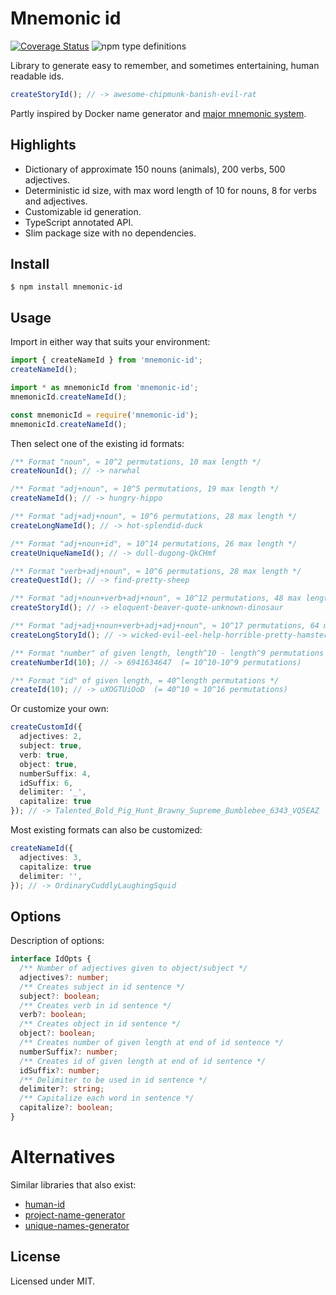 # Mnemonic id

[![Coverage Status](https://coveralls.io/repos/github/Adelost/mnemonic-id/badge.svg?branch=master)](https://coveralls.io/github/Adelost/mnemonic-id?branch=master)
![npm type definitions](https://img.shields.io/npm/types/mnemonic-id)

Library to generate easy to remember, and sometimes entertaining, human readable ids.
```ts
createStoryId(); // -> awesome-chipmunk-banish-evil-rat
```

Partly inspired by Docker name generator and [major mnemonic system](https://en.wikipedia.org/wiki/Mnemonic_major_system#Example_words).

## Highlights
* Dictionary of approximate 150 nouns (animals), 200 verbs, 500 adjectives.
* Deterministic id size, with max word length of 10 for nouns, 8 for verbs and adjectives. 
* Customizable id generation.
* TypeScript annotated API.
* Slim package size with no dependencies.

## Install

```console
$ npm install mnemonic-id
```


## Usage

Import in either way that suits your environment:
```ts
import { createNameId } from 'mnemonic-id';
createNameId();
```
```ts
import * as mnemonicId from 'mnemonic-id';
mnemonicId.createNameId();
```
```ts
const mnemonicId = require('mnemonic-id');
mnemonicId.createNameId();
```

Then select one of the existing id formats:

```ts
/** Format "noun", ≈ 10^2 permutations, 10 max length */
createNounId(); // -> narwhal

/** Format "adj+noun", ≈ 10^5 permutations, 19 max length */
createNameId(); // -> hungry-hippo

/** Format "adj+adj+noun", ≈ 10^6 permutations, 28 max length */
createLongNameId(); // -> hot-splendid-duck

/** Format "adj+noun+id", ≈ 10^14 permutations, 26 max length */
createUniqueNameId(); // -> dull-dugong-QkCHmf

/** Format "verb+adj+noun", ≈ 10^6 permutations, 28 max length */
createQuestId(); // -> find-pretty-sheep

/** Format "adj+noun+verb+adj+noun", ≈ 10^12 permutations, 48 max length */
createStoryId(); // -> eloquent-beaver-quote-unknown-dinosaur

/** Format "adj+adj+noun+verb+adj+adj+noun", ≈ 10^17 permutations, 64 max length */
createLongStoryId(); // -> wicked-evil-eel-help-horrible-pretty-hamster

/** Format "number" of given length, length^10 - length^9 permutations */
createNumberId(10); // -> 6941634647  (= 10^10-10^9 permutations)

/** Format "id" of given length, = 40^length permutations */
createId(10); // -> uXOGTUiOoD  (= 40^10 ≈ 10^16 permutations)
```

Or customize your own:
```ts
createCustomId({
  adjectives: 2,
  subject: true,
  verb: true,
  object: true,
  numberSuffix: 4,
  idSuffix: 6,
  delimiter: '_',
  capitalize: true
}); // -> Talented_Bold_Pig_Hunt_Brawny_Supreme_Bumblebee_6343_VQ5EAZ
```

Most existing formats can also be customized:

```ts
createNameId({
  adjectives: 3, 
  capitalize: true
  delimiter: '',
}); // -> OrdinaryCuddlyLaughingSquid
```

## Options

Description of options:

```ts
interface IdOpts {
  /** Number of adjectives given to object/subject */
  adjectives?: number;
  /** Creates subject in id sentence */
  subject?: boolean;
  /** Creates verb in id sentence */
  verb?: boolean;
  /** Creates object in id sentence */
  object?: boolean;
  /** Creates number of given length at end of id sentence */
  numberSuffix?: number;
  /** Creates id of given length at end of id sentence */
  idSuffix?: number;
  /** Delimiter to be used in id sentence */
  delimiter?: string;
  /** Capitalize each word in sentence */
  capitalize?: boolean;
}
```

# Alternatives

Similar libraries that also exist:

* [human-id](https://www.npmjs.com/package/human-id)
* [project-name-generator](https://www.npmjs.com/package/project-name-generator)
* [unique-names-generator](https://www.npmjs.com/package/unique-names-generator)

## License

Licensed under MIT.
